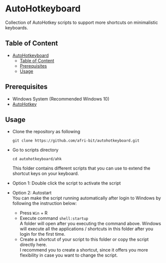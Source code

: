 # AutoHotkeyboard

Collection of AutoHotkey scripts to support more shortcuts on minimalistic keyboards.

## Table of Content
- [AutoHotkeyboard](#autohotkeyboard)
  - [Table of Content](#table-of-content)
  - [Prerequisites](#prerequisites)
  - [Usage](#usage)

## Prerequisites

* Windows System (Recommended Windows 10)
* [AutoHotkey](https://www.autohotkey.com/)

## Usage

* Clone the repository as following

  ```
  git clone https://github.com/afri-bit/autohotkeyboard.git
  ```

* Go to scripts directory
  ```
  cd autohotkeyboard/ahk
  ```
  This folder contains different scripts that you can use to extend the shortcut keys on your keyboard. 
  
* Option 1: Double click the script to activate the script

* Option 2: Autostart  
  You can make the script running automatically after login to Windows by following the instruction below:
  * Press `Win` + R
  * Execute command `shell:startup`  
    A folder will open after you executing the command above. Windows will execute all the applications / shortcuts in this folder after you login for the first time.
  * Create a shortcut of your script to this folder or copy the script directly here.  
    I recommend you to create a shortcut, since it offers you more flexibility in case you want to change the script.  


